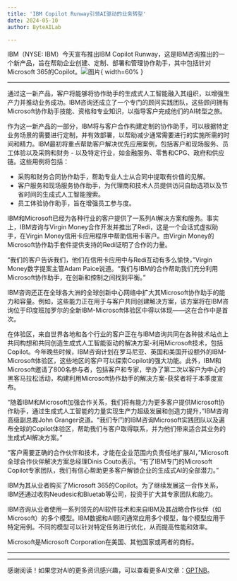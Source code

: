 ```yaml
---
title: 'IBM Copilot Runway引领AI驱动的业务转型'
date: 2024-05-10
author: ByteAILab

---
```


IBM（NYSE: IBM）今天宣布推出IBM Copilot Runway，这是IBM咨询推出的一个新产品，旨在帮助企业创建、定制、部署和管理协作助手，其中包括针对Microsoft 365的Copilot。![图片](https://ai-techpark.com/wp-content/uploads/2024/05/IBM-Co-960x540.jpg){ width=60% }

---
通过这一新产品，客户将能够将协作助手的生成式人工智能融入其组织，以增强生产力并推动业务成功。IBM咨询还成立了一个专门的顾问实践团队，这些顾问拥有Microsoft协作助手技能、资格和专业知识，以指导客户完成他们的AI转型之旅。

作为这一新产品的一部分，IBM将与客户合作构建定制的协作助手，可以根据特定业务场景的需要进行定制，并有效部署，以帮助减少通常需要进行的实施所需的时间和精力。IBM最初将重点帮助客户解决优先应用案例，包括客户和现场服务、员工体验以及采购和财务 - 以及特定行业，如金融服务、零售和CPG、政府和供应链。这些用例将包括：

- 采购和财务合同协作助手，帮助专业人士从合同中提取有价值的见解。
- 客户服务和现场服务协作助手，为代理商和技术人员提供访问自助选项以及节省时间的生成式人工智能搜索。
- 员工体验协作助手，旨在增强员工参与度。

IBM和Microsoft已经为各种行业的客户提供了一系列AI解决方案和服务。事实上，IBM咨询与Virgin Money合作开发并推出了Redi，这是一个会话式虚拟助手，在Virgin Money信用卡应用程序中帮助信用卡客户。由Virgin Money的Microsoft协作助手套件提供支持的Redi证明了合作的力量。

“我们的客户告诉我们，他们在信用卡应用中与Redi互动有多么愉快，”Virgin Money数字提案主管Adam Paice说道。“我们与IBM的合作帮助我们充分利用Microsoft协作助手，在创新和控制之间找到平衡。”

IBM咨询还正在全球各大洲的全球创新中心网络中扩大其Microsoft协作助手的能力和容量。例如，这些能力正在用于与客户共同创建解决方案，该方案将在IBM咨询位于印度班加罗尔的全新IBM-Microsoft体验区中得以体现——这在合作中是首次。

在体验区，来自世界各地和各个行业的客户正在与IBM咨询共同在各种技术站点上共同构想和共同创造生成式人工智能驱动的解决方案-利用Microsoft技术，包括Copilot。今年晚些时候，IBM咨询计划在罗马尼亚、英国和美国开设额外的IBM-Microsoft体验区，这些地区的客户可以探索Copilot的强大功能。此外，IBM和Microsoft邀请了800名参与者，包括客户和专家，举办了第二次以客户为中心的黑客马拉松活动，构建利用Microsoft协作助手的解决方案-获奖者将于本季度宣布。

“随着IBM和Microsoft加强合作关系，我们将有能力为更多客户提供Microsoft协作助手，通过生成式人工智能的力量实现生产力超级发展和创造力提升，”IBM咨询高级副总裁John Granger说道。“我们专门的IBM咨询Microsoft实践团队以及遍布全球的Copilot体验区，帮助我们与客户取得联系，并为他们带来适合其业务的生成式AI解决方案。”

“客户需要正确的合作伙伴和技术，才能在企业范围内负责任地扩展AI，”Microsoft全球合作伙伴解决方案总经理Dinis Couto表示。“有了IBM专门的Microsoft Copilot专家团队，我们有信心帮助更多客户解锁企业的生成式AI的全部潜力。”

IBM为其从业者购买了Microsoft 365的Copilot。为了继续发展这一合作关系，IBM还通过收购Neudesic和Bluetab等公司，投资于扩大其专家团队和能力。

IBM咨询从业者使用一系列领先的AI软件技术和来自IBM及其战略合作伙伴（如Microsoft）的多个模型。IBM数据和AI顾问通常应用多个模型，每个模型应用于特定用例。不同的模型可以针对特定任务进行优化，从而提高性能和效率。

Microsoft是Microsoft Corporation在美国、其他国家或两者的商标。

---
---
感谢阅读！如果您对AI的更多资讯感兴趣，可以查看更多AI文章：[GPTNB](https://gptnb.com)。